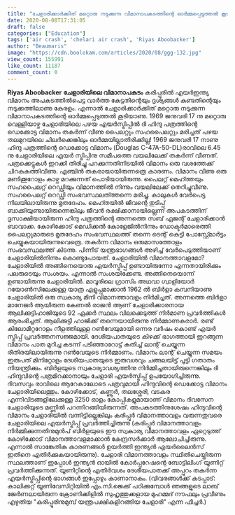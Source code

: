 ```yaml
---
title: "ചേളാരിക്കാർക്കിത്‌ മറ്റൊരു നടുക്കുന്ന വിമാനാപകടത്തിന്റെ ഓർമ്മപ്പെടുത്തൽ കൂടിയാണ്"
date: 2020-08-08T17:31:05
draft: false
categories: ["Education"]
tags: ['air crash', 'chelari air crash', 'Riyas Aboobacker']
author: "Beaumaris"
image: "https://cdn.boolokam.com/articles/2020/08/ggg-132.jpg"
view_count: 155991
like_count: 11187
comment_count: 0
---
```


**[](http://13.126.68.249/riyas-aboobacker-chelari-air-crash/284781/ggg-161)Riyas Aboobacker** **ചേളാരിയിലെ വിമാനാപകടം** കരിപ്പൂരിൽ എയർഇന്ത്യ വിമാനം അപകടത്തിൽപെട്ട വാർത്ത കേട്ടതിന്റെയും ദൃശ്യങ്ങൾ കണ്ടതിന്റെയും നടുക്കത്തിലാണു കേരളം. എന്നാൽ ചേളാരിക്കാർക്കിത്‌ മറ്റൊരു നടുക്കുന്ന വിമാനാപകടത്തിന്റെ ഓർമ്മപ്പെടുത്തൽ കൂടിയാണു. 1969 ജനുവരി 17 നു മറ്റൊരു വെള്ളിയാഴ്ച ചേളാരിയിലെ പഴയ എയർസ്ട്രിപ്പിൽ ദി ഹിന്ദു പത്രത്തിന്റെ ഡെക്കോട്ട വിമാനം തകർന്ന് വീണു പൈലറ്റും സഹപൈലറ്റും മരിച്ചത്‌ പഴയ തലമുറയിലെ ചിലർക്കെങ്കിലും ഓർമ്മയില്ലാതിരിക്കില്ല! 1969 ജനുവരി 17 നാണു ഹിന്ദു പത്രത്തിന്റെ ഡെക്കോട്ട വിമാനം (Douglas C-47A-50-DL)രാവിലെ 6.45 നു ചേളാരിയിലെ എയർ സ്ട്രിപ്പിനു സമീപത്തെ വയലിലേക്ക് തകർന്ന് വീണത്‌. പത്രക്കെട്ടുകൾ ഇറക്കി തിരിച്ചു പറക്കുന്നതിനിടയിൽ വിമാനം ഒരു വശത്തേക്ക് ചിറകുകുത്തിവീണു. എഞ്ചിൻ തകരായായിരുന്നത്രെ കാരണം. വിമാനം വീണു ഒരു മണിക്കൂറോളം കാഴ്ച മറക്കുന്നത് പൊടിയായിരുന്നു. പൈലറ്റ് മെഹ്ത്തയും സഹപൈലറ്റ് റെഡ്ഢിയും വിമാനത്തിൽ നിന്നും വയലിലേക്ക് തെറിച്ചുവീണു. സഹപൈലറ്റ് റെഡ്ഢി സംഭവസ്ഥലത്ത്തന്നെ മരിച്ചു. കാലുകൾ വേർപെട്ട നിലയിലായിരുന്നു മൃതദേഹം. മെഹ്തയിൽ ജീവന്റെ തുടിപ്പ് ബാക്കിയുണ്ടായിരുന്നെങ്കിലും ജീവൻ രക്ഷിക്കാനായില്ലെന്ന് അപകടത്തിന് ദൃസാക്ഷിയായിരുന്ന ഹിന്ദു പത്രത്തിന്റെ അന്നത്തെ സബ് ഏജന്റ് ചേളാരിക്കാൻ ബാവാക്ക. കോഴിക്കോട് മെഡിക്കൽ കോളേജിൽനിന്നും ഡോക്ടർമാരെത്തി പൈലറ്റുമാരുടെ മൃതദേഹം സംഭവസ്ഥലത്ത് തന്നെ ടെന്റ് കെട്ടി പോസ്റ്റ്മോർട്ടം ചെയ്യുകയായിരുന്നുവെത്രെ. തകർന്ന വിമാനം ഒരുമാസത്തോളം സംഭവസ്ഥലത്ത് കിടന്നു. പിന്നീട് യന്ത്രഭാഗങ്ങൾ അഴിച്ച് വേർപെടുത്തിയാണ് ചേളാരിയിൽനിന്നും കൊണ്ടുപോയത്. ചേളാരിയിൽ വിമാനത്താവളമോ? ചേളാരിയിൽ അങ്ങിനെയൊരു എയർസ്ട്രിപ്പ്‌ ഉണ്ടായിരുന്നോ എന്നതായിരിക്കും പലരുടെയും സംശയം. എന്നാൽ സംശയിക്കേണ്ട. അങ്ങിനെയൊന്ന് ഉണ്ടായിരുന്നു ചേളാരിയിൽ. മാവൂരിലെ ഗ്രാസിം അഥവാ ഗ്വാളിയോർ റയോൺസിലേക്കുള്ള യാത്ര എളുപ്പമാക്കാൻ 1962 ൽ ബിർളാ കമ്പനിയാണു ചേളാരിയിൽ ഒരു സ്വകാര്യ മിനി വിമാനത്താവളം നിർമിച്ചത്. അന്നത്തെ ബിർളാ മാനേജർ ആയിരുന്ന കേണൽ രാജൻ ആണ് ചേളാരിക്കാരനായ ആലിക്കുട്ടിഹാജിയുടെ 92 ഏക്കർ സ്ഥലം വിലക്കെടുത്ത് നിർമാണ പ്രവർത്തികൾ ആരംഭിച്ചത്. ആലിക്കുട്ടി ഹാജിക്ക് തന്നെയായിരുന്നു നിർമ്മാണകരാർ. രണ്ട്‌ കിലോമീറ്ററോളം നീളത്തിലുള്ള റൺവേയുമായി ഒന്നര വർഷം കൊണ്ട് എയർ സ്ട്രിപ്പ് പ്രവർത്തനസജ്ജമായി. ദേശീയപാതയുടെ കിഴക്ക് ഭാഗത്തായി ഇറങ്ങുന്ന വിമാനം പാത മുറിച്ച കടന്ന് പടിഞ്ഞാറോട്ട് കുതിച്ച് ലാന്റ് ചെയ്യുന്ന രീതിരയിലായിരുന്നു റൺവേയുടെ നിർമ്മാണം. വിമാനം ലാന്റ് ചെയ്യുന്ന സമയം ഇരുപത് മിനിറ്റോളം ദേശീയപാതയുടെ ഇരുവശവും ചങ്ങലയിട്ട് പൂട്ടി ഗതാതം നിയന്ത്രിക്കും. ബിർളയുടെ സ്വകാര്യാവശ്യത്തിനു നിർമ്മിച്ചതായിരുന്നെങ്കിലും ദി ഹിന്ദുവിന്റെ പത്രമിറക്കാനായും ചേളാരി എയർസ്ട്രിപ്പ് ഉപയോഗിച്ചിരുന്നു. ദിവസവും രാവിലെ ആറേകാലോടെ പത്രവുമായി ഹിന്ദുവിന്റെ ഡെക്കോട്ട വിമാനം ചേളാരിയിലെത്തും. കോഴിക്കോട്, കണ്ണൂർ, തലശ്ശേരി, വടകര എന്നിവിടങ്ങളിലേക്കുള്ള 3250 ഓളം കോപ്പികളുമായാണ് വിമാനം ദിവസേന ചേളാരിയുടെ മണ്ണിൽ പറന്നിറങ്ങിയിരുന്നത്. അപകടത്തിനുശേഷം ഹിന്ദുവിന്റെ വിമാനം ചേളാരിയിൽ വന്നിട്ടില്ലെങ്കിലും കരിപ്പൂർ വിമാനത്താവളം വരുന്നതുവരെ ചേളാരിയിലെ എയർസ്ട്രിപ്പ് പ്രവർത്തിച്ചിരുന്നു (കരിപ്പൂർ വിമാനത്താവളം നിർമ്മിക്കുന്നതിനുമുൻപ്‌ ബിർളയുടെ ഈ സ്വകാര്യ വിമാനത്താവളം ഏറ്റെടുത്ത്‌ കോഴിക്കോട്‌ വിമാനത്താവളമാക്കാൻ കേന്ദ്രസർക്കാർ ആലോചിച്ചിരുന്നു. എന്നാൽ സാങ്കേതിക കാരണങ്ങൾ ഉയർത്തി ഇന്ത്യൻ എയർലൈൻസ്‌ ഇതിനെ എതിർക്കുകയായിരുന്നു). ചേളാരി വിമാനത്താവളം സ്ഥിതിചെയ്തിരുന്ന സ്ഥലത്താണ് ഇപ്പോൾ ഇന്ത്യൻ ഓയിൽ കോർപ്പറേഷന്റെ ബോട്ടിലിംഗ് യൂണിറ്റ് പ്രവർത്തിക്കുന്നത്. യൂണിറ്റിന്റെ എതിർവശം ദേശീയപാതക്ക് അപ്പുറം തകർന്ന എയർസ്ട്രിപ്പിന്റെ ഭാഗങ്ങൾ ഇപ്പോഴും കാണാനാകും. (വിവരങ്ങൾക്ക് കടപ്പാട്: കാലിക്കറ്റ് യൂണിവേസിറ്റിയിൽ എം.സി.ജെക്ക് പഠിക്കുമ്പോൾ ഞങ്ങളുടെ ലാബ് ജേർണലായിരുന്ന ക്രോണിക്കിളിൽ സുഹൃത്തുക്കളായ മുഹമ്മദ് നൗഫലും പ്രവീണും എഴുതിയ "കരിപ്പൂരിനുമുമ്പ് യന്ത്രപക്ഷികളിറങ്ങിയ ചേളാരി" എന്ന ഫീച്ചർ.)
